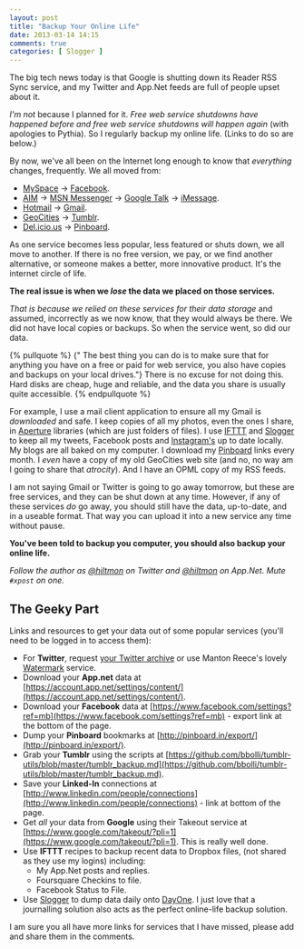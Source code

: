 ```yaml
---
layout: post
title: "Backup Your Online Life"
date: 2013-03-14 14:15
comments: true
categories: [ Slogger ]
---
```


The big tech news today is that Google is shutting down its Reader RSS Sync service, and my Twitter and App.Net feeds are full of people upset about it. 

*I'm not* because I planned for it. *Free web service shutdowns have happened before and free web service shutdowns will happen again* <span class="light">(with apologies to Pythia)</span>. So I regularly backup my online life. <span class="light">(Links to do so are below.)</span>

By now, we've all been on the Internet long enough to know that *everything* changes, frequently. We all moved from: 

* [MySpace](http://en.wikipedia.org/wiki/Myspace) → [Facebook](http://www.facebook.com).
* [AIM](http://en.wikipedia.org/wiki/AOL_Instant_Messenger) → [MSN Messenger](http://en.wikipedia.org/wiki/Windows_Live_Messenger) → [Google Talk](http://www.google.com/talk/) → [iMessage](https://www.apple.com/ios/messages/).
* [Hotmail](http://en.wikipedia.org/wiki/Hotmail) → [Gmail](http://mail.google.com).
* [GeoCities](http://en.wikipedia.org/wiki/GeoCities) → [Tumblr](http://www.tumblr.com).
* <a href="http://en.wikipedia.org/wiki/Delicious_(website)">Del.icio.us</a> → [Pinboard](http://pinboard.in).

As one service becomes less popular, less featured or shuts down, we all move to another. If there is no free version, we pay, or we find another alternative, or someone makes a better, more innovative product. It's the internet circle of life.

**The real issue is when we *lose* the data we placed on those services.**

*That is because we relied on these services for their data storage* and assumed, incorrectly as we now know, that they would always be there. We did not have local copies or backups. So when the service went, so did our data.

{% pullquote %}
{" The best thing you can do is to make sure that for anything you have on a free or paid for web service, you also have copies and backups on your local drives."} There is no excuse for not doing this. Hard disks are cheap, huge and reliable, and the data you share is usually quite accessible.
{% endpullquote %}

For example, I use a mail client application to ensure all my Gmail is *downloaded* and safe. I keep copies of all my photos, even the ones I share, in [Aperture](http://www.apple.com/aperture/) libraries (which are just folders of files). I use [IFTTT](https://ifttt.com) and [Slogger](http://ttscoff.github.com/Slogger/) to keep all my tweets, Facebook posts and [Instagram's](http://instagram.com/hiltmon) up to date locally. My blogs are all baked on my computer. I download my [Pinboard](http://pinboard.in) links every month. I *even* have a copy of my old GeoCities web site (and no, no way am I going to share that *atrocity*). And I have an OPML copy of my RSS feeds.

I am not saying Gmail or Twitter is going to go away tomorrow, but these are free services, and they can be shut down at any time. However, if any of these services *do* go away, you should still have the data, up-to-date, and in a useable format. That way you can upload it into a new service any time without pause.

**You've been told to backup you computer, you should also backup your online life.**

*Follow the author as [@hiltmon](http://twitter.com/hiltmon) on Twitter and [@hiltmon](http://alpha.app.net/hiltmon) on App.Net. Mute `#xpost` on one.*

## The Geeky Part

Links and resources to get your data out of some popular services <span class="light">(you'll need to be logged in to access them)</span>:

* For **Twitter**, request [your Twitter archive](http://blog.twitter.com/2012/12/your-twitter-archive.html) or use Manton Reece's lovely [Watermark](http://watermark.io) service.
* Download your **App.net** data at [https://account.app.net/settings/content/](https://account.app.net/settings/content/).
* Download your **Facebook** data at [https://www.facebook.com/settings?ref=mb](https://www.facebook.com/settings?ref=mb) - export link at the bottom of the page.
* Dump your **Pinboard** bookmarks at [http://pinboard.in/export/](http://pinboard.in/export/).
* Grab your **Tumblr** using the scripts at [https://github.com/bbolli/tumblr-utils/blob/master/tumblr_backup.md](https://github.com/bbolli/tumblr-utils/blob/master/tumblr_backup.md).
* Save your **Linked-In** connections at [http://www.linkedin.com/people/connections](http://www.linkedin.com/people/connections) - link at bottom of the page.
* Get *all* your data from **Google** using their Takeout service at [https://www.google.com/takeout/?pli=1](https://www.google.com/takeout/?pli=1). This is really well done.
* Use **IFTTT** recipes to backup recent data to Dropbox files, (not shared as they use my logins) including:
	* My App.Net posts and replies.
	* Foursquare Checkins to file.
	* Facebook Status to File.
* Use [Slogger](http://ttscoff.github.com/Slogger/) to dump data daily onto [DayOne](http://click.linksynergy.com/fs-bin/stat?id=V41G*FiMqjc&offerid=146261&type=3&subid=0&tmpid=1826&RD_PARM1=https%253A%252F%252Fitunes.apple.com%252Fus%252Fapp%252Fday-one%252Fid422304217%253Fmt%253D12%2526uo%253D4%2526partnerId%253D30). I just love that a journalling solution also acts as the perfect online-life backup solution.

I am sure you all have more links for services that I have missed, please add and share them in the comments.
